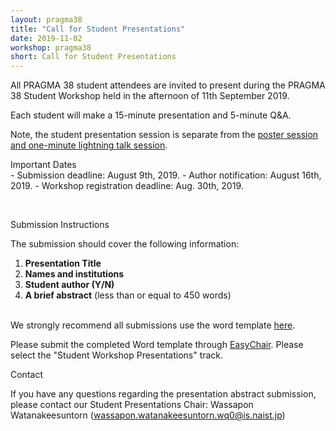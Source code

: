```yaml
---
layout: pragma38
title: "Call for Student Presentations"
date: 2019-11-02
workshop: pragma38
short: Call for Student Presentations
---
```


All PRAGMA 38 student attendees are invited to present during the PRAGMA 38 Student
Workshop held in the afternoon of 11th September 2019.

Each student will make a 15-minute presentation and 5-minute Q&A.   

Note, the
student presentation session is separate from the <a href="/pragma38-posters/">poster session and
one-minute lightning talk session</a>.


<div class="border38">Important Dates</div>
- Submission deadline: August 9th, 2019.
- Author notification: August 16th, 2019.
- Workshop registration deadline: Aug. 30th, 2019. 

&nbsp;

<div class="border38">Submission Instructions</div>

The submission should cover the following information: 

1.	**Presentation Title**
2.	**Names and institutions**
3.	**Student author (Y/N)**
4.	**A brief abstract** (less than or equal to 450 words)

<br/>
We strongly recommend all submissions use the word template 
<a href="/images/pragma38/PRAGMA38%20Student%20Presentation%20Abstract%20Template.docx">here</a>.<br>

Please submit the completed Word template through
[EasyChair](https://easychair.org/conferences/?conf=pragma38). Please select
the "Student Workshop Presentations" track.


<div class="border38">Contact</div>

If you have any questions regarding the presentation abstract submission, please contact our Student Presentations Chair:
Wassapon Watanakeesuntorn (wassapon.watanakeesuntorn.wq0@is.naist.jp)

